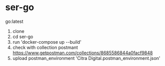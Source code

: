 # ser-go
go:latest


1. clone
2. cd ser-go
3. run 'docker-compose up --build'
4. check with collection postmant https://www.getpostman.com/collections/8685586844a0facf9848
5. upload postman_environment 'Citra Digital.postman_environment.json'
